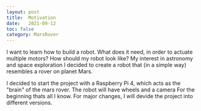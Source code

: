 ```yaml
---
layout: post
title:  Motivation
date:   2021-09-12
toc: false
category: MarsRover
---
```

I want to learn how to build a robot. What does it need, in order to actuate multiple motors? How should my robot look like?
My interest in astronomy and space exploration I decided to create a robot that (in a simple way) resembles a rover on planet Mars.

I decided to start the project with a Raspberry Pi 4, which acts as the "brain" of the mars rover. The robot will have wheels and a camera For the beginning thats all I know.
For major changes, I will devide the project into different versions.